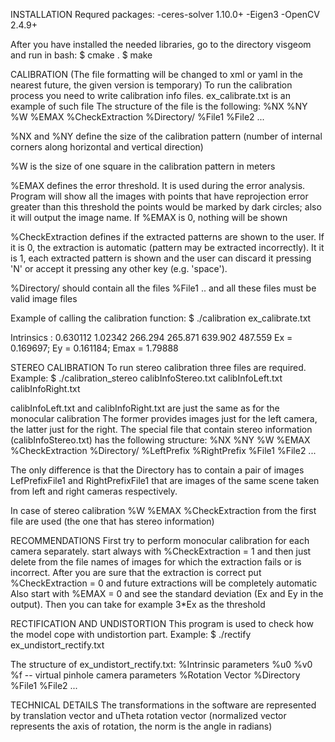 INSTALLATION
Requred packages:
 -ceres-solver 1.10.0+
 -Eigen3
 -OpenCV 2.4.9+

After you have installed the needed libraries, go to the directory visgeom and run in bash:
$ cmake .
$ make 

CALIBRATION
(The file formatting will be changed to xml or yaml in the nearest future, the given version is temporary)
To run the calibration process you need to write calibration info files.
ex_calibrate.txt is an example of such file
The structure of the file is the following:
%NX %NY %W %EMAX %CheckExtraction
%Directory/
%File1
%File2
...

%NX and %NY define the size of the calibration pattern 
(number of internal corners along horizontal and vertical direction)

%W is the size of one square in the calibration pattern in meters

%EMAX defines the error threshold. It is used during the error analysis.
Program will show all the images with points that have reprojection error greater than this threshold
the points would be marked by dark circles; also it will output the image name. 
If %EMAX is 0, nothing will be shown

%CheckExtraction defines if the extracted patterns are shown to the user. If it is 0, the extraction is
automatic (pattern may be extracted incorrectly).
It it is 1, each extracted pattern is shown and the user can discard it pressing 'N' or accept 
it pressing any other key (e.g. 'space').

%Directory/ should contain all the files %File1 .. and all these files must be valid image files

Example of calling the calibration function:
$ ./calibration ex_calibrate.txt

Intrinsics :
    0.630112     1.02342     266.294     265.871     639.902     487.559
Ex = 0.169697; Ey = 0.161184; Emax = 1.79888

STEREO CALIBRATION
To run stereo calibration three files are required. Example:
$ ./calibration_stereo calibInfoStereo.txt calibInfoLeft.txt calibInfoRight.txt

calibInfoLeft.txt and calibInfoRight.txt are just the same as for the monocular calibration
The former provides images just for the left camera, the latter just for the right.
The special file that contain stereo information (calibInfoStereo.txt) has the following structure:
%NX %NY %W %EMAX %CheckExtraction
%Directory/
%LeftPrefix
%RightPrefix
%File1
%File2
...

The only difference is that the Directory has to contain a pair of images LefPrefixFile1 and RightPrefixFile1
that are images of the same scene taken from left and right cameras respectively.

In case of stereo calibration %W %EMAX %CheckExtraction from the first file are used 
(the one that has stereo information)


RECOMMENDATIONS
First try to perform monocular calibration for each camera separately.
start always with %CheckExtraction = 1 and then just delete from the file names 
of images for which the extraction fails or is incorrect.
After you are sure that the extraction is correct put %CheckExtraction = 0
and future extractions will be completely automatic
Also start with %EMAX = 0 and see the 
standard deviation (Ex and Ey in the output). Then you can take for example 3*Ex as the threshold


RECTIFICATION AND UNDISTORTION
This program is used to check how the model cope with undistortion part.
Example:
$ ./rectify ex_undistort_rectify.txt

The structure of ex_undistort_rectify.txt:
%Intrinsic parameters
%u0 %v0 %f -- virtual pinhole camera parameters
%Rotation Vector
%Directory
%File1
%File2
...

TECHNICAL DETAILS
The transformations in the software are represented by translation vector and 
uTheta rotation vector (normalized vector represents the axis of rotation, the norm is the angle in radians)


